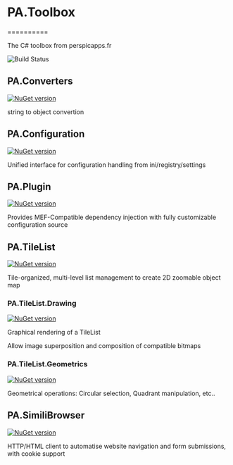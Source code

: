 # PA.Toolbox
==========

The C# toolbox from perspicapps.fr

![Build Status](https://ci.appveyor.com/api/projects/status/ks2mq5rxmr66m0ap?svg=true)

## PA.Converters

[![NuGet version](https://badge.fury.io/nu/PA.Converters.svg)](http://www.nuget.org/packages?q=PA.Converters)

string to object convertion

## PA.Configuration

[![NuGet version](https://badge.fury.io/nu/PA.Configuration.svg)](http://www.nuget.org/packages?q=PA.Configuration)

Unified interface for configuration handling from ini/registry/settings

## PA.Plugin

[![NuGet version](https://badge.fury.io/nu/PA.Plugin.svg)](http://www.nuget.org/packages?q=PA.Plugin)

Provides MEF-Compatible dependency injection with fully customizable configuration source 

## PA.TileList

[![NuGet version](https://badge.fury.io/nu/PA.TileList.svg)](http://www.nuget.org/packages?q=PA.TileList)

Tile-organized, multi-level list management to create 2D zoomable object map

### PA.TileList.Drawing

[![NuGet version](https://badge.fury.io/nu/PA.TileList.Drawing.svg)](http://www.nuget.org/packages?q=PA.TileList.Drawing)

Graphical rendering of a TileList

Allow image superposition and composition of compatible bitmaps

### PA.TileList.Geometrics

[![NuGet version](https://badge.fury.io/nu/PA.TileList.Geometrics.svg)](http://www.nuget.org/packages?q=PA.TileList.Geometrics)

Geometrical operations: Circular selection, Quadrant manipulation, etc..

## PA.SimiliBrowser

[![NuGet version](https://badge.fury.io/nu/PA.SimiliBrowser.svg)](http://www.nuget.org/packages?q=PA.SimiliBrowser)

HTTP/HTML client to automatise website navigation and form submissions, with cookie support
